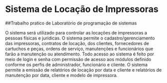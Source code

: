 # Sistema de Locação de Impressoras
##Trabalho pratico de Laboratório de programação de sistemas 

O sistema será utilizado para controlar as locações de impressoras a pessoas físicas e jurídicas. O sistema permite o cadastro/gerenciamento das impressoras, contratos de locação, dos clientes, fornecedores de cartuchos e peças, ordens de serviço, manutenções e funcionários que farão a manutenção ou atendimento. Todo acesso ao sistema é feito por meio de login e senha com permissão de acesso aos módulos definido conforme os perfis de administrador, funcionário e cliente. O sistema permite a emissão de relatórios de locação por data e cliente e relatórios de manutenção por data, cliente e modelo de impressora.
